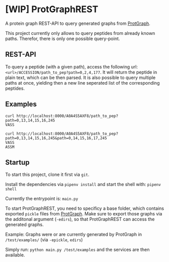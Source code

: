 # [WIP] ProtGraphREST
A protein graph REST-API to query generated graphs from [ProtGraph](https://github.com/mpc-bioinformatics/ProtGraph).

This project currently only allows to query peptides from already known paths. Therefor, there is only one possible query-point.

## REST-API
To query a peptide (with a given path), access the following url: `<url>/ACCESSION/path_to_pep?path=0,2,4,177`.
It will return the peptide in plain text, which can be then parsed. It is also possible to query multiple paths at once, yielding then
a new line seperated list of the corresponding peptides.

## Examples

```shell
curl http://localhost:8000/A0A4S5AXF8/path_to_pep?path=0,13,14,15,16,245
VASS

curl http://localhost:8000/A0A4S5AXF8/path_to_pep?path=0,13,14,15,16,245&path=0,14,15,16,17,245
VASS
ASSM
```

## Startup

To start this project, clone it first via `git`.

Install the dependencies via `pipenv install` and start the shell with: `pipenv shell`

Currently the entrypoint is: `main.py`

To start ProtGraphREST, you need to specificy a base folder, which contains exported `pickle` files from [ProtGraph](https://github.com/mpc-bioinformatics/ProtGraph).
Make sure to export those graphs via the additonal argument (`-edirs`), so that ProtGraphREST can access the generated graphs.

Example:
Graphs were or are currently generated by ProtGraph in `/test/examples/` (via `-epickle`, `edirs`)

Simply run: `python main.py /test/examples` and the services are then available.
